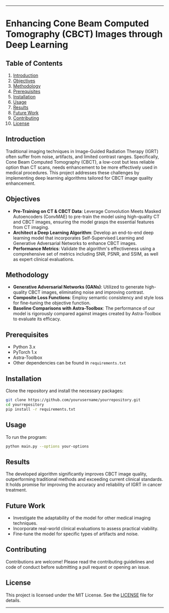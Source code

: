 
---

# Enhancing Cone Beam Computed Tomography (CBCT) Images through Deep Learning

## Table of Contents
1. [Introduction](#introduction)
2. [Objectives](#objectives)
3. [Methodology](#methodology)
4. [Prerequisites](#prerequisites)
5. [Installation](#installation)
6. [Usage](#usage)
7. [Results](#results)
8. [Future Work](#future-work)
9. [Contributing](#contributing)
10. [License](#license)

## Introduction
Traditional imaging techniques in Image-Guided Radiation Therapy (IGRT) often suffer from noise, artifacts, and limited contrast ranges. Specifically, Cone Beam Computed Tomography (CBCT), a low-cost but less reliable option than CT scans, needs enhancement to be more effectively used in medical procedures. This project addresses these challenges by implementing deep learning algorithms tailored for CBCT image quality enhancement.

## Objectives
- **Pre-Training on CT & CBCT Data**: Leverage Convolution Meets Masked Autoencoders (ConvMAE) to pre-train the model using high-quality CT and CBCT images, ensuring the model grasps the essential features from CT imaging.
- **Architect a Deep Learning Algorithm**: Develop an end-to-end deep learning model that incorporates Self-Supervised Learning and Generative Adversarial Networks to enhance CBCT images.
- **Performance Metrics**: Validate the algorithm's effectiveness using a comprehensive set of metrics including SNR, PSNR, and SSIM, as well as expert clinical evaluations.

## Methodology
- **Generative Adversarial Networks (GANs)**: Utilized to generate high-quality CBCT images, eliminating noise and improving contrast.
- **Composite Loss Functions**: Employ semantic consistency and style loss for fine-tuning the objective function.
- **Baseline Comparisons with Astra-Toolbox**: The performance of our model is rigorously compared against images created by Astra-Toolbox to evaluate its efficacy.

## Prerequisites
- Python 3.x
- PyTorch 1.x
- Astra-Toolbox
- Other dependencies can be found in `requirements.txt`

## Installation
Clone the repository and install the necessary packages:
```bash
git clone https://github.com/yourusername/yourrepository.git
cd yourrepository
pip install -r requirements.txt
```

## Usage
To run the program:
```bash
python main.py --options your-options
```

## Results
The developed algorithm significantly improves CBCT image quality, outperforming traditional methods and exceeding current clinical standards. It holds promise for improving the accuracy and reliability of IGRT in cancer treatment.

## Future Work
- Investigate the adaptability of the model for other medical imaging techniques.
- Incorporate real-world clinical evaluations to assess practical viability.
- Fine-tune the model for specific types of artifacts and noise.

## Contributing
Contributions are welcome! Please read the contributing guidelines and code of conduct before submitting a pull request or opening an issue.

## License
This project is licensed under the MIT License. See the [LICENSE](LICENSE) file for details.

---

